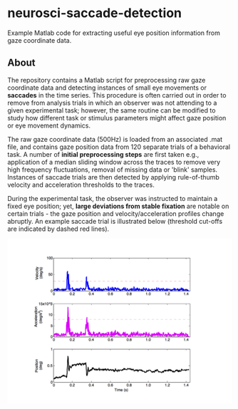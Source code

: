 # neurosci-saccade-detection
Example Matlab code for extracting useful eye position information from gaze 
coordinate data.

## About
The repository contains a Matlab script for preprocessing raw gaze coordinate 
data and detecting instances of small eye movements or **saccades** in the time
series. This procedure is often carried out in order to remove from analysis trials 
in which an observer was not attending to a given experimental task; however, the same
routine can be modified to study how different task or stimulus parameters might affect
gaze position or eye movement dynamics.

The raw gaze coordinate data (500Hz) is loaded from an associated .mat file, and 
contains gaze position data from 120 separate trials of a behavioral task. A number
of **initial preprocessing steps** are first taken e.g., application of a median sliding 
window across the traces to remove very high frequency fluctuations, removal of missing 
data or 'blink' samples. Instances of saccade trials are then detected by applying 
rule-of-thumb velocity and acceleration thresholds to the traces. 

During the experimental task, the observer was instructed to maintain a fixed eye position; 
yet, **large deviations from stable fixation** are notable on certain trials - the gaze position 
and velocity/acceleration profiles change abruptly. An example saccade trial is illustrated 
below (threshold cut-offs are indicated by dashed red lines).

![Saccade detection](sample_saccade.png)

